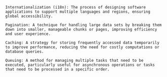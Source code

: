 
    Internationalization (i18n): The process of designing software applications to support multiple languages and regions, ensuring global accessibility.

    Pagination: A technique for handling large data sets by breaking them down into smaller, manageable chunks or pages, improving efficiency and user experience.

    Caching: A strategy for storing frequently accessed data temporarily to improve performance, reducing the need for costly computations or database queries.

    Queuing: A method for managing multiple tasks that need to be executed, particularly useful for asynchronous operations or tasks that need to be processed in a specific order.


